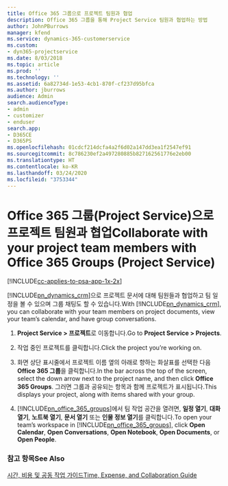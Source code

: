 ```yaml
---
title: Office 365 그룹으로 프로젝트 팀원과 협업
description: Office 365 그룹을 통해 Project Service 팀원과 협업하는 방법
author: JohnPBurrows
manager: kfend
ms.service: dynamics-365-customerservice
ms.custom:
- dyn365-projectservice
ms.date: 8/03/2018
ms.topic: article
ms.prod: ''
ms.technology: ''
ms.assetid: 6a82734d-1e53-4cb1-870f-cf237d95bfca
ms.author: jburrows
audience: Admin
search.audienceType:
- admin
- customizer
- enduser
search.app:
- D365CE
- D365PS
ms.openlocfilehash: 01cdcf214dcfa4a2f6d02a147dd3ea1f2547ef91
ms.sourcegitcommit: 8c786230ef2a497280885b827162561776e2eb00
ms.translationtype: HT
ms.contentlocale: ko-KR
ms.lasthandoff: 03/24/2020
ms.locfileid: "3753344"
---
```

# <a name="collaborate-with-your-project-team-members-with-office-365-groups-project-service"></a><span data-ttu-id="ccb11-103">Office 365 그룹(Project Service)으로 프로젝트 팀원과 협업</span><span class="sxs-lookup"><span data-stu-id="ccb11-103">Collaborate with your project team members with Office 365 Groups (Project Service)</span></span>

[!INCLUDE[cc-applies-to-psa-app-1x-2x](../includes/cc-applies-to-psa-app-1x-2x.md)]

<span data-ttu-id="ccb11-104">[!INCLUDE[pn_dynamics_crm](../includes/pn-dynamics-crm.md)]으로 프로젝트 문서에 대해 팀원들과 협업하고 팀 일정을 볼 수 있으며 그룹 채팅도 할 수 있습니다.</span><span class="sxs-lookup"><span data-stu-id="ccb11-104">With [!INCLUDE[pn_dynamics_crm](../includes/pn-dynamics-crm.md)], you can collaborate with your team members on project documents, view your team’s calendar, and have group conversations.</span></span>  
  
1. <span data-ttu-id="ccb11-105">**Project Service > 프로젝트**로 이동합니다.</span><span class="sxs-lookup"><span data-stu-id="ccb11-105">Go to **Project Service > Projects**.</span></span>  
  
2. <span data-ttu-id="ccb11-106">작업 중인 프로젝트를 클릭합니다.</span><span class="sxs-lookup"><span data-stu-id="ccb11-106">Click the project you’re working on.</span></span>  
  
3. <span data-ttu-id="ccb11-107">화면 상단 표시줄에서 프로젝트 이름 옆의 아래로 향하는 화살표를 선택한 다음 **Office 365 그룹**을 클릭합니다.</span><span class="sxs-lookup"><span data-stu-id="ccb11-107">In the bar across the top of the screen, select the down arrow next to the project name, and then click **Office 365 Groups**.</span></span> <span data-ttu-id="ccb11-108">그러면 그룹과 공유되는 항목과 함께 프로젝트가 표시됩니다.</span><span class="sxs-lookup"><span data-stu-id="ccb11-108">This displays your project, along with items shared with your group.</span></span>  
  
4. <span data-ttu-id="ccb11-109">[!INCLUDE[pn_office_365_groups](../includes/pn-office-365-groups.md)]에서 팀 작업 공간을 열려면, **일정 열기**, **대화 열기**, **노트북 열기**, **문서 열기** 또는 **인물 정보 열기**를 클릭합니다.</span><span class="sxs-lookup"><span data-stu-id="ccb11-109">To open your team’s workspace in [!INCLUDE[pn_office_365_groups](../includes/pn-office-365-groups.md)], click **Open Calendar**, **Open Conversations**, **Open Notebook**, **Open Documents**, or **Open People**.</span></span>  
  
### <a name="see-also"></a><span data-ttu-id="ccb11-110">참고 항목</span><span class="sxs-lookup"><span data-stu-id="ccb11-110">See Also</span></span>  
 [<span data-ttu-id="ccb11-111">시간, 비용 및 공동 작업 가이드</span><span class="sxs-lookup"><span data-stu-id="ccb11-111">Time, Expense, and Collaboration Guide</span></span>](../project-service/time-expense-collaboration-guide.md)
